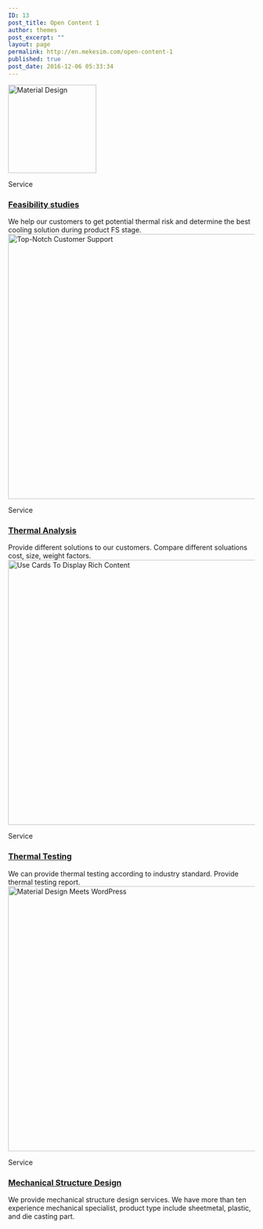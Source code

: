 ```yaml
---
ID: 13
post_title: Open Content 1
author: themes
post_excerpt: ""
layout: page
permalink: http://en.mekesim.com/open-content-1
published: true
post_date: 2016-12-06 05:33:34
---
```

<div class="row">
<div class="col-md-6">
<div class="entry feature wow fadeIn" style="visibility: visible; animation-name: fadeIn;">
<div class="entry-thumb"><a href="#"><img class="img-responsive" src="http://en.mekesim.com/wp-content/uploads/2017/03/lighthouse-980457-540x540-3.jpg?zoom=1.25&amp;fit=540%2C540" alt="Material Design" width="180" height="180" /></a></div>
<div class="entry-body">
<p class="entry-category">Service</p>
<h3 class="entry-title"><a href="#">Feasibility studies</a></h3>
<div class="entry-summary">We help our customers to get potential thermal risk and determine the best cooling solution during product FS stage.</div>
</div>
</div>
</div>
<div class="col-md-6">
<div class="entry feature wow fadeIn">
<div class="entry-thumb"><img class="img-responsive wp-post-image" src="http://en.mekesim.com/wp-content/uploads/2017/03/mountains-726492-540x540-2.jpg" alt="Top-Notch Customer Support" width="540" height="540" /></div>
<div class="entry-body">
<p class="entry-category">Service</p>
<h3 class="entry-title"><a href="#">Thermal Analysis</a></h3>
<div class="entry-summary">
Provide different solutions to our customers. Compare different soluations cost, size, weight factors.
</div>
</div>
</div>
</div>
<div class="col-md-6">
<div class="entry feature wow fadeIn">
<div class="entry-thumb"><img class="img-responsive wp-post-image" src="http://en.mekesim.com/wp-content/uploads/2017/03/landscape-821573_1920-540x540-2.jpg" alt="Use Cards To Display Rich Content" width="540" height="540" /></div>
<div class="entry-body">
<p class="entry-category">Service</p>
<h3 class="entry-title"><a href="#">Thermal Testing</a></h3>
<div class="entry-summary">
We can provide thermal testing according to industry standard. Provide thermal testing report.
</div>
</div>
</div>
</div>
<div class="col-md-6">
<div class="entry feature wow fadeIn">
<div class="entry-thumb"><img class="img-responsive wp-post-image" src="http://en.mekesim.com/wp-content/uploads/2017/03/town-1210050-540x540-2.jpg" alt="Material Design Meets WordPress" width="540" height="540" /></div>
<div class="entry-body">
<p class="entry-category">Service</p>
<h3 class="entry-title"><a href="#">Mechanical Structure Design</a></h3>
<div class="entry-summary">
We provide mechanical structure design services. We have more than ten experience mechanical specialist, product type include sheetmetal, plastic, and die casting part.
</div>
</div>
</div>
</div>
</div>